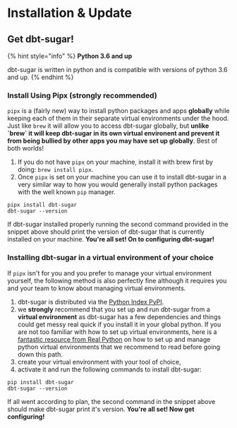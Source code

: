 # Installation & Update

## Get dbt-sugar!

{% hint style="info" %}
**Python 3.6 and up**

dbt-sugar is written in python and is compatible with versions of python 3.6 and up.
{% endhint %}

### Install Using Pipx \(strongly recommended\)

`pipx` is a \(fairly new\) way to install python packages and apps **globally** while keeping each of them in their separate virtual environments under the hood. Just like `brew` it will allow you to access dbt-sugar globally, but **unlike \`brew\` it will keep dbt-sugar in its own virtual environent and prevent it from being bullied by other apps you may have set up globally**. Best of both worlds!

1. If you do not have `pipx` on your machine, install it with brew first by doing: `brew install pipx`.
2. Once `pipx` is set on your machine you can use it to install dbt-sugar in a very similar way to how you would generally install python packages with the well known `pip` manager.

```text
pipx install dbt-sugar
dbt-sugar --version
```

If dbt-sugar installed properly running the second command provided in the snippet above should print the version of dbt-sugar that is currently installed on your machine. **You're all set! On to configuring dbt-sugar!**

### Installing dbt-sugar in a virtual environment of your choice

If `pipx` isn't for you and you prefer to manage your virtual environment yourself, the following method is also perfectly fine although it requires you and your team to know about managing virtual environments.

1. dbt-sugar is distributed via the [Python Index PyPI](https://pypi.org/).
2. we **strongly** recommend that you set up and run dbt-sugar from a **virtual environment** as dbt-sugar has a few dependencies and things could get messy real quick if you install it in your global python. If you are not too familiar with how to set up virtual environments, here is a [fantastic resource from Real Python](https://realpython.com/python-virtual-environments-a-primer/) on how to set up and manage python virtual environments that we recommend to read before going down this path.
3. create your virtual environment with your tool of choice,
4. activate it and run the following commands to install dbt-sugar:

```text
pip install dbt-sugar
dbt-sugar --version
```

If all went according to plan, the second command in the snippet above should make dbt-sugar print it's version. **You're all set! Now get configuring!**

